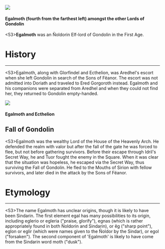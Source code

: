 ![](egalmoth/1.jpg)

#### Egalmoth (fourth from the farthest left) amongst the other Lords of Gondolin

<53>**Egalmoth** was an Ñoldorin Elf-lord of Gondolin in the First Age.

# History
---

<53>Egalmoth, along with Glorfindel and Ecthelion, was Aredhel's escort when she left Gondolin in search of the Sons of Fëanor. The escort was not admitted into Doriath and traveled to Ered Gorgoroth instead. Egalmoth and his companions were separated from Aredhel and when they could not find her, they returned to Gondolin empty-handed.

![](egalmoth/2.jpg)

#### Egalmoth and Ecthelion

## **Fall of Gondolin**

<53>Egalmoth was the wealthy Lord of the House of the Heavenly Arch. He defended the realm with valor but after the fall of the gate he was forced to flee, but not before gathering survivors. Before their escape through Idril's Secret Way, he and Tuor fought the enemy in the Square. When it was clear that the situation was hopeless, he escaped via the Secret Way, thus surviving the Fall of Gondolin. He fled to the Mouths of Sirion with fellow survivors, and later died in the attack by the Sons of Fëanor.

# Etymology

---

<53>The name Egalmoth has unclear origins, though it is likely to have been Sindarin. The first element egal has many possibilities to its origin, including eglerio or egleria ("praise, glorify"), egnas (which is rather appropriately found in both Ñoldorin and Sindarin), or êg ("sharp point"), eglon or eglir (which were names given to the Ñoldor by the Sindar), or egol ("forsaken"). The second component of 'Egalmoth' is likely to have come from the Sindarin word moth ("dusk").
